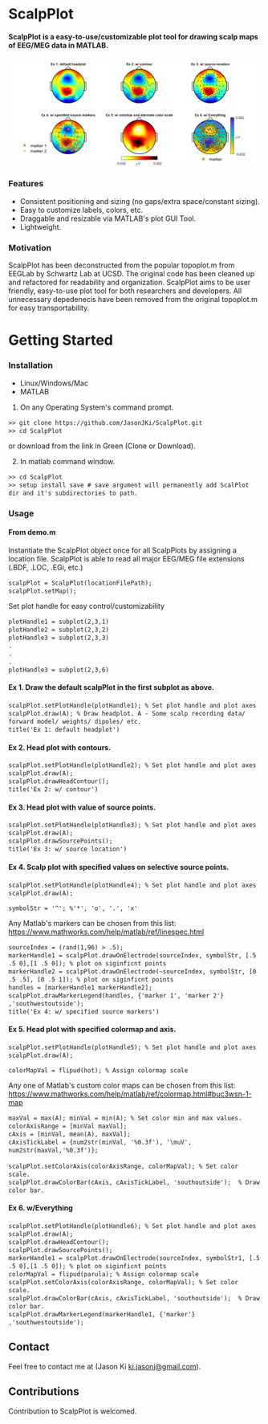 # ScalpPlot

#### ScalpPlot is a easy-to-use/customizable plot tool for drawing scalp maps of EEG/MEG data in MATLAB. 

<p>
    <img src='output/demo.png' width=800 />
</p>

### Features
- Consistent positioning and sizing (no gaps/extra space/constant sizing).
- Easy to customize labels, colors, etc.
- Draggable and resizable via MATLAB's plot GUI Tool.
- Lightweight.

### Motivation
ScalpPlot has been deconstructed from the popular topoplot.m from EEGLab by Schwartz Lab at UCSD. 
The original code has been cleaned up and refactored for readability and organization. ScalpPlot aims to be user friendly, easy-to-use
plot tool for both researchers and developers. All unnecessary depedenecis have been removed from the original topoplot.m for easy transportability.

# Getting Started
### Installation
- Linux/Windows/Mac
- MATLAB

1) On any Operating System's command prompt.
```
>> git clone https://github.com/JasonJKi/ScalpPlot.git
>> cd ScalpPlot
```
or download 
from the link in Green (Clone or Download).

2) In matlab command window.
```
>> cd ScalpPlot
>> setup install save # save argument will permanently add ScalPlot dir and it's subdirectories to path.
```

### Usage

#### From demo.m

Instantiate the ScalpPlot object once for all ScalpPlots by assigning a location file.
ScalpPlot is able to read all major EEG/MEG file extensions (.BDF, .LOC, .EGi, etc.)
```
scalpPlot = ScalpPlot(locationFilePath);
scalpPlot.setMap();
```

Set plot handle for easy control/customizability
```
plotHandle1 = subplot(2,3,1)
plotHandle2 = subplot(2,3,2)
plotHandle3 = subplot(2,3,3)
.
.
.
plotHandle3 = subplot(2,3,6)

```


#### Ex 1. Draw the default scalpPlot in the first subplot as above.
```
scalpPlot.setPlotHandle(plotHandle1); % Set plot handle and plot axes
scalpPlot.draw(A); % Draw headplot. A - Some scalp recording data/ forward model/ weights/ dipoles/ etc.
title('Ex 1: default headplot')
```
#### Ex 2. Head plot with contours.
```
scalpPlot.setPlotHandle(plotHandle2); % Set plot handle and plot axes
scalpPlot.draw(A);
scalpPlot.drawHeadContour();
title('Ex 2: w/ contour')
```
#### Ex 3. Head plot with value of source points.
```
scalpPlot.setPlotHandle(plotHandle3); % Set plot handle and plot axes
scalpPlot.draw(A);
scalpPlot.drawSourcePoints();
title('Ex 3: w/ source location')
```
#### Ex 4. Scalp plot with specified values on selective source points.
```
scalpPlot.setPlotHandle(plotHandle4); % Set plot handle and plot axes
scalpPlot.draw(A);
```
```
symbolStr = '^'; %'*', 'o', '.', 'x'
```
Any Matlab's markers can be chosen from this list: https://www.mathworks.com/help/matlab/ref/linespec.html
```
sourceIndex = (rand(1,96) > .5);
markerHandle1 = scalpPlot.drawOnElectrode(sourceIndex, symbolStr, [.5 .5 0],[1 .5 0]); % plot on siginficnt points
markerHandle2 = scalpPlot.drawOnElectrode(~sourceIndex, symbolStr, [0 .5 .5], [0 .5 1]); % plot on siginficnt points
handles = [markerHandle1 markerHandle2];
scalpPlot.drawMarkerLegend(handles, {'marker 1', 'marker 2'} ,'southwestoutside');
title('Ex 4: w/ specified source markers')
```
#### Ex 5. Head plot with specified colormap and axis.
```
scalpPlot.setPlotHandle(plotHandle5); % Set plot handle and plot axes
scalpPlot.draw(A);
```

```
colorMapVal = flipud(hot); % Assign colormap scale
```
Any one of Matlab's custom color maps can be chosen from this list: https://www.mathworks.com/help/matlab/ref/colormap.html#buc3wsn-1-map
```
maxVal = max(A); minVal = min(A); % Set color min and max values.
colorAxisRange = [minVal maxVal];
cAxis = [minVal, mean(A), maxVal];
cAxisTickLabel = {num2str(minVal, '%0.3f'), '\muV', num2str(maxVal,'%0.3f')};

scalpPlot.setColorAxis(colorAxisRange, colorMapVal); % Set color scale.
scalpPlot.drawColorBar(cAxis, cAxisTickLabel, 'southoutside');  % Draw color bar.
```

#### Ex 6. w/Everything
```
scalpPlot.setPlotHandle(plotHandle6); % Set plot handle and plot axes
scalpPlot.draw(A);
scalpPlot.drawHeadContour();
scalpPlot.drawSourcePoints();
markerHandle1 = scalpPlot.drawOnElectrode(sourceIndex, symbolStr1, [.5 .5 0],[1 .5 0]); % plot on siginficnt points
colorMapVal = flipud(parula); % Assign colormap scale
scalpPlot.setColorAxis(colorAxisRange, colorMapVal); % Set color scale.
scalpPlot.drawColorBar(cAxis, cAxisTickLabel, 'southoutside');  % Draw color bar.
scalpPlot.drawMarkerLegend(markerHandle1, {'marker'} ,'southwestoutside');
```

## Contact
Feel free to contact me at (Jason Ki ki.jasonj@gmail.com). 

## Contributions
Contribution to ScalpPlot is welcomed. 

